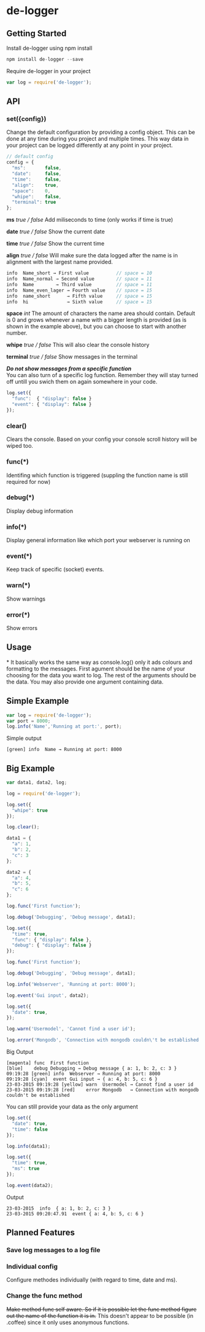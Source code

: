 # de-logger
## Getting Started

Install de-logger using npm install
```javascript
npm install de-logger --save
```

Require de-logger in your project
```javascript
var log = require('de-logger');
```

## API

### set({config})
Change the default configuration by providing a config object. This can be done at any time during you project and multiple times. This way data in your project can be logged differently at any point in your project.

```javascript
// default config
config = {
  "ms":       false,
  "date":     false,
  "time":     false,
  "align":    true,
  "space":    0,
  "whipe":    false,
  "terminal": true
};
```
__ms__ _true / false_
Add miliseconds to time (only works if time is true)

__date__ _true / false_
Show the current date

__time__ _true / false_
Show the current time

__align__ _true / false_
Will make sure the data logged after the name is in alignment with the largest name provided.
```javascript
info  Name_short → First value          // space = 10
info  Name_normal → Second value        // space = 11
info  Name        → Third value         // space = 11
info  Name_even_lager → Fourth value    // space = 15
info  name_short      → Fifth value     // space = 15
info  hi              → Sixth value     // space = 15
```
__space__ _int_
The amount of characters the name area should contain. Default is 0 and grows whenever a name with a bigger length is provided (as is shown in the example above), but you can choose to start with another number.

__whipe__ _true / false_
This will also clear the console history

__terminal__ _true / false_
Show messages in the terminal

___Do not show messages from a specific function___<br>
You can also turn of a specific log function. Remember they will stay turned off untill you swich them on again somewhere in your code.
```javascript
log.set({
  "func":  { "display": false }
  "event": { "display": false }
});
```

### clear()
Clears the console. Based on your config your console scroll history will be wiped too.

### func(*)
Identifing which function is triggered (suppling the function name is still required for now)

### debug(*)
Display debug information

### info(*)
Display general information like which port your webserver is running on

### event(*)
Keep track of specific (socket) events.

### warn(*)
Show warnings

### error(*)
Show errors


## Usage
\* It basically works the same way as console.log() only it ads colours and formatting to the messages. First agument should be the name of your choosing for the data you want to log. The rest of the arguments should be the data. You may also provide one argument containing data.


## Simple Example
```javascript
var log = require('de-logger');
var port = 8000;
log.info('Name','Running at port:', port);
```
Simple output
```
[green] info  Name → Running at port: 8000
```


## Big Example
```javascript
var data1, data2, log;

log = require('de-logger');

log.set({
  "whipe": true
});

log.clear();

data1 = {
  "a": 1,
  "b": 2,
  "c": 3
};

data2 = {
  "a": 4,
  "b": 5,
  "c": 6
};

log.func('First function');

log.debug('Debugging', 'Debug message', data1);

log.set({
  "time": true,
  "func": { "display": false },
  "debug": { "display": false }
});

log.func('First function');

log.debug('Debugging', 'Debug message', data1);

log.info('Webserver', 'Running at port: 8000');

log.event('Gui input', data2);

log.set({
  "date": true,
});

log.warn('Usermodel', 'Cannot find a user id');

log.error('Mongodb', 'Connection with mongodb couldn\'t be established');
```
Big Output
```
[magenta] func  First function
[blue]    debug Debugging → Debug message { a: 1, b: 2, c: 3 }
09:19:28 [green] info  Webserver → Running at port: 8000
09:19:28 [cyan]  event Gui input → { a: 4, b: 5, c: 6 }
23-03-2015 09:19:28 [yellow] warn  Usermodel → Cannot find a user id
23-03-2015 09:19:28 [red]    error Mongodb   → Connection with mongodb couldn't be established
```
You can still provide your data as the only argument
```javascript
log.set({
  "date": true,
  "time": false
});

log.info(data1);

log.set({
  "time": true,
  "ms": true
});

log.event(data2);
```
Output
```
23-03-2015  info  { a: 1, b: 2, c: 3 }
23-03-2015 09:20:47.91  event { a: 4, b: 5, c: 6 }
```


## Planned Features

### Save log messages to a log file

### Individual config
Configure methodes individually (with regard to time, date and ms).

### Change the func method
~~Make method func self aware. So if it is possible let the func method figure out the name of the function it is in.~~
This doesn't appear to be possible (in .coffee) since it only uses anonymous functions.